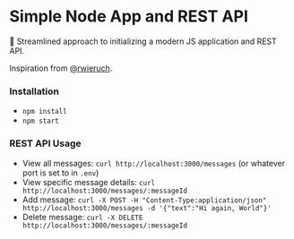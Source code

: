 # Simple Node App and REST API

🚀 Streamlined approach to initializing a modern JS application and REST API.

Inspiration from [@rwieruch](https://github.com/rwieruch/minimal-node-application).

### Installation

- `npm install`
- `npm start`

### REST API Usage

- View all messages:
  `curl http://localhost:3000/messages` (or whatever port is set to in `.env`)
- View specific message details: `curl http://localhost:3000/messages/:messageId`
- Add message: `curl -X POST -H "Content-Type:application/json" http://localhost:3000/messages -d '{"text":"Hi again, World"}'`
- Delete message: `curl -X DELETE http://localhost:3000/messages/:messageId`
